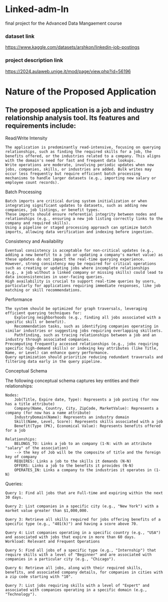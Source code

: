 # Linked-adm-In
final project for the Advanced Data Mangaement course 

### dataset link
https://www.kaggle.com/datasets/arshkon/linkedin-job-postings

### project description link
https://2024.aulaweb.unige.it/mod/page/view.php?id=56196

# Nature of the Proposed Application

## The proposed application is a job and industry relationship analysis tool. Its features and requirements include:

Read/Write Intensity

    The application is predominantly read-intensive, focusing on querying relationships, such as finding the required skills for a job, the benefits offered, or the industries related to a company. This aligns with the domain's need for fast and frequent data lookups.
    Write operations are moderate, involving periodic updates when new jobs, companies, skills, or industries are added. Bulk writes may occur less frequently but require efficient batch processing mechanisms to handle larger datasets (e.g., importing new salary or employee count records).

Batch Processing

    Batch imports are critical during system initialization or when integrating significant updates to datasets, such as adding new companies, job listings, or benefit types.
    These imports should ensure referential integrity between nodes and relationships (e.g., ensuring a new job listing correctly links to the company and required skills).
    Using a pipeline or staged processing approach can optimize batch imports, allowing data verification and indexing before ingestion.

Consistency and Availability

    Eventual consistency is acceptable for non-critical updates (e.g., adding a new benefit to a job or updating a company's market value) as these updates do not impact the real-time querying experience.
    However, strong consistency may be required for critical operations such as creating or updating jobs where incomplete relationships (e.g., a job without a linked company or missing skills) could lead to data inconsistencies in user-facing queries.
    High availability is crucial to support real-time queries by users, particularly for applications requiring immediate responses, like job matching or skill recommendations.

Performance

    The system should be optimized for graph traversals, leveraging efficient querying techniques for:
        Exploring neighborhoods (e.g., finding all jobs associated with a specific skill or benefit).
        Recommendation tasks, such as identifying companies operating in similar industries or suggesting jobs requiring overlapping skillsets.
        Pathfinding, such as tracing relationships between a job and an industry through associated companies.
    Precomputing frequently accessed relationships (e.g., jobs requiring specific high-demand skills) or indexing key attributes (like Title, Name, or Level) can enhance query performance.
    Query optimization should prioritize reducing redundant traversals and filtering data early in the query pipeline.

Conceptual Schema

The following conceptual schema captures key entities and their relationships:

    Nodes:
        Job(Title, Expire date, Type): Represents a job posting (for now has a title attribute)
        Company(Name, Country, City, ZipCode, MarketValue): Represents a company (for now has a name attribute)
        IndustryDomain(Name): Represents an industry domain 
        Skill(Name, Level, Score): Represents skills associated with a job
        Benefit(Type (PK), Economical Value): Represents benefits offered for a job

    Relationships:
        BELONGS_TO: Links a job to an company (1-N: with an attribute "salary" of the association)
        --> the key of Job will be the composite of title and the foreign key of company
        REQUIRES: Links a job to the skills it demands (N-N)
        OFFERS: Links a job to the benefits it provides (N-N)
        OPERATES_IN: Links a company to the industries it operates in (1-N)

Queries:
    
    Query 1: Find all jobs that are Full-time and expiring within the next 30 days.
    
    Query 2: List companies in a specific city (e.g., "New York") with a market value greater than $1,000,000.
    
    Query 3: Retrieve all skills required for jobs offering benefits of a specific type (e.g., "401(k)") and having a score above 70.
    
    Query 4: List companies operating in a specific country (e.g., "USA") and associated with jobs that expire in more than 60 days.
    Workload: Relevant and Frequent Operations
    
    Query 5: Find all jobs of a specific type (e.g., "Internship") that require skills with a level of "Beginner" and are associated with companies in a particular city (e.g., "Chicago").
    
    Query 6: Retrieve all jobs, along with their required skills, benefits, and associated company details, for companies in cities with a zip code starting with "10".
    
    Query 7: List jobs requiring skills with a level of "Expert" and associated with companies operating in a specific domain (e.g., "Technology").
